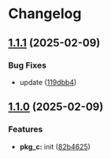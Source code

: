 # Changelog

## [1.1.1](https://github.com/neymanushka/monotest/compare/pkg_c-v1.1.0...pkg_c-v1.1.1) (2025-02-09)


### Bug Fixes

* update ([119dbb4](https://github.com/neymanushka/monotest/commit/119dbb4a00b54f89d85c032adc4ba0011410e296))

## [1.1.0](https://github.com/neymanushka/monotest/compare/pkg_c-v1.0.0...pkg_c-v1.1.0) (2025-02-09)


### Features

* **pkg_c:** init ([82b4625](https://github.com/neymanushka/monotest/commit/82b46257aeed5819e0f1c26926908f68f3ac6687))
